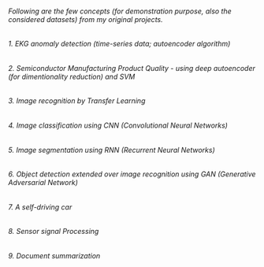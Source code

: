 ######  Following are the few concepts (for demonstration purpose, also the considered datasets) from my original projects.
######  1. EKG anomaly detection (time-series data; autoencoder algorithm)
######  2. Semiconductor Manufacturing Product Quality - using deep autoencoder (for dimentionality reduction) and SVM 
######  3. Image recognition by Transfer Learning
######  4. Image classification using CNN (Convolutional Neural Networks)
######  5. Image segmentation using RNN (Recurrent Neural Networks)
######  6. Object detection extended over image recognition using GAN (Generative Adversarial Network)
######  7. A self-driving car 
######  8. Sensor signal Processing
######  9. Document summarization 



